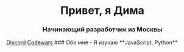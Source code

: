 <h1 align="center">Привет, я Дима</h1>
<h3 align="center">Начинающий разработчик из Москвы</h3>
<a href="https://discord.com/users/840559505308909599">Discord</a>
<a style="color:  black;" href="https://www.codewars.com/users/___dima___">Codewars</a>
### Обо мне
- Я изучаю **JavaScript, Python**
